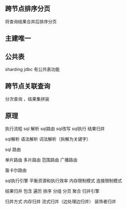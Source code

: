 ## 跨节点排序分页

将查询结果合并后排序分页

## 主建唯一

## 公共表

sharding jdbc 有公共表功能

## 跨节点关联查询

分次查询 ，结果集拼装


## 原理

执行流程 sql 解析 sql路由 sql改写 sql执行 结果归并


sql解析 语法解析 词法解析（拆解为关键字）

sql 路由 

单片路由 多片路由 范围路由 广播路由 

笛卡尔路由

sql执行引擎 平衡资源和执行效率 内存限制模式 连接限制模式

结果归并 包含 遍历 排序 分组 分页 聚合 归并引擎

归并方式 内存归并 流式归并（边处理边归并） 装饰者归并

 